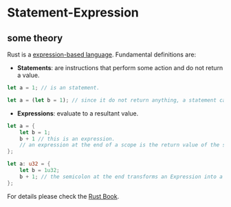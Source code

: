 # Statement-Expression

## some theory
Rust is a [expression-based language](https://en.wikipedia.org/wiki/Expression-oriented_programming_language).
Fundamental definitions are:
- **Statements**: are instructions that perform some action and do not return a value.
```rust
let a = 1; // is an statement.
```
```rust
let a = (let b = 1); // since it do not return anything, a statement cannot be part of an assignment.
```
- **Expressions**: evaluate to a resultant value.
```rust
let a = {
    let b = 1;
    b + 1 // this is an expression.
    // an expression at the end of a scope is the return value of the scope.
};
```
```rust
let a: u32 = {
    let b = 1u32;
    b + 1; // the semicolon at the end transforms an Expression into a Statement.
};
```
For details please check the [Rust Book](https://rust-book.cs.brown.edu/ch03-03-how-functions-work.html).


